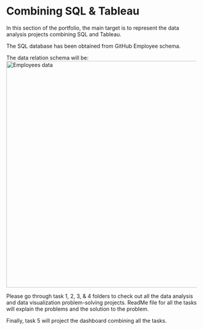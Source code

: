# Combining SQL & Tableau


In this section of the portfolio, the main target is to represent the data analysis projects combining SQL and Tableau.

The SQL database has been obtained from GitHub Employee schema. 

The data relation schema will be: 
<img width="600" alt="Employees data" src="https://user-images.githubusercontent.com/77507686/113194831-1dc3db00-923c-11eb-9624-a9b1cdad9cb1.png">

Please go through task 1, 2, 3, & 4 folders to check out all the data analysis and data visualization problem-solving projects. ReadMe file for all the tasks will explain the problems and the solution to the problem. 

Finally, task 5 will project the dashboard combining all the tasks.
